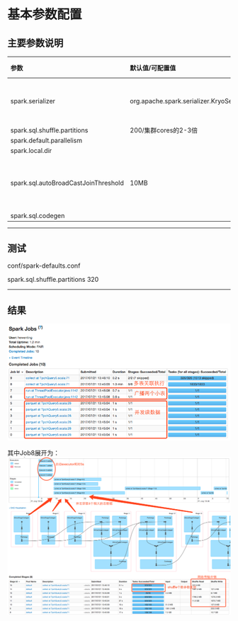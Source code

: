 # 基本参数配置

## 主要参数说明

| 参数 | 默认值/可配置值 | 说明 |
| :--- | :--- | :--- |
| spark.serializer | org.apache.spark.serializer.KryoSerializer | 数据序列化 |
| spark.sql.shuffle.partitions | 200/集群cores的2-3倍 |  |
| spark.default.parallelism |  |  |
| spark.local.dir |  |  |
| spark.sql.autoBroadCastJoinThreshold | 10MB | 广播表的阈值 |
| spark.sql.codegen |  |  |

---

## 测试

conf/spark-defaults.conf

spark.sql.shuffle.partitions 320

---

## 结果

![](/assets/tune3_1.png)

其中Job8展开为：![](/assets/tune2_2.png)

